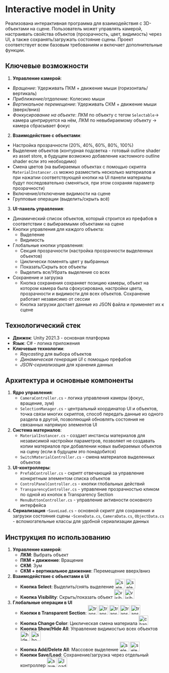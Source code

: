 # Interactive model in Unity

Реализована интерактивная программа для взаимодействия с 3D-объектами на сцене. Пользователь может управлять камерой, настраивать свойства объектов (прозрачность, цвет, видимость) через UI, а также сохранять/загружать состояние сцены. Проект соответствует всем базовым требованиям и включает дополнительные функции.

## Ключевые возможности

1. **Управление камерой**:
- *Вращение*: Удерживать ПКМ + движение мыши (горизонталь/вертикаль)
- *Приближение/отдаление*: Колесико мыши
- *Вертикальное перемещение*: Удерживать СКМ + движение мыши (вверх/вниз)
- *Фоккусирование на объекте*: ЛКМ по объекту с тегом `Selectable`-> камера центрируется на нём, ЛКМ по невыбираемому объекту -> камера сбрасывает фокус
2. **Взаимодействие с объектами**:
- Настройка прозрачности (20%, 40%, 60%, 80%, 100%)
- Выделение объектов (контурная подсветка - готовый outline shader из asset store, в будущем возможно добавление кастомного outline shader если это необходимо)
- Смена цветов (на выбираемых объектах с помощью скрипта `MaterialInstancer.cs` можно разместить несколько материалов и при нажатии соответствующей кнопки на UI панели материалы будут последовательно сменяться, при этом сохраняя параметр прозрачности)
- Включение/отключение видимости на сцене
- Групповые операции (выделить/скрыть всё)
3. **UI-панель управления**:
- Динамический список объектов, который строится из префабов в соответствии с выбираемыми объектами на сцене
- Кнопки управления для каждого объекта:
    - Выделение
    - Видимость
- Глобальные кнопки управления:
    - Секция прозрачности (настройка прозрачности выделенных объектов)
    - Циклически поменять цвет у выбранных
    - Показать/Скрыть все объекты
    - Выделить все/Убрать выделение со всех
- Сохранение и загрузка
    - Кнопка сохранения сохраняет позицию камеры, объект на котором камера была сфокусирована, настройки цвета, прозрачности и видимости для всех объектов. Сохранение работает независимо от сессии
    - Кнопка загрузки достает данные из JSON файла и применяет их к сцене

## Технологический стек

- **Движок**: Unity 2021.3 - основная платформа
- **Язык**: C# - логика приложения
- **Ключевые технологии**:
    - *Raycasting* для выбора объектов
    - *Динамическая генерация UI* с помощью префабов
    - *JSON-сериализация* для хранения данных

## Архитектура и основные компоненты

1. **Ядро управления**:
    - `CameraController.cs` - логика управления камеры (фокус, вращение, зум)
    - `SelectionManager.cs` - центральный координатор UI  и объектов, точка связи многих скриптов, способ передать данные из одного раздела в другой, позволяющий обновлять состояния не связанных напрямую элементов UI
2. **Система материалов**:
    - `MaterialInstancer.cs` - создает инстансы материалов для независимой настройки параметров, позволяет не создавать копии материалов при добавлении новых выбираемых объектов на сцену (если в будущем это понадобится)
    - `SwitchMaterialController.cs` - смена материалов выделенных объектов
3. **UI-контроллеры**:
    - `PrefabController.cs` - скрипт отвечающий за управление конкретным элементом списка объектов
    - `ControlPanelController.cs` - кнопки глобальных действий
    - `TransparencyController.cs` - управление прозрачностью кликом по одной из кнопок в Transparency Section
    - `MenuButtonController.cs` - управление активности основного интерфейса
4. **Сериализация**
    -`SaveLoad.cs` - основной скрипт для сохранения и загрузки состояния сцены
    -`SceneData.cs`, `CameraData.cs`, `ObjectData.cs` - вспомогательные классы для удобной сериализации данных


## Инструкция по использованию

1. **Управление камерой**:
    - **ЛКМ**: Выбрать объект
    - **ПКМ + движение**: Вращение
    - **СКМ**: Зум
    - **СКМ + вертикальное движение**: Перемещение вверх/вниз
2. **Взаимодействие с объектами в UI**
    - **Кнопка Select**: Выделить/снять выделение <img src="Assets/Sprites/checkbox_inactive.png" alt="select_inactive" width="30" height="30"/> <img src="Assets/Sprites/checkbox_active.png" alt="select_active" width="30" height="30"/>
    - **Кнопка Visibility**: Скрыть/показать объект <img src="Assets/Sprites/eye_inactive.png" alt="visibility_inactive" width="30" height="30"/> <img src="Assets/Sprites/Eye.png" alt="visibility_active" width="30" height="30"/>
3. **Глобальные операции в UI**
    - **Кнопки в Transparent Section**: <img src="Assets/Sprites/transparent_20.png" alt="transparent_20" width="30" height="30"/> <img src="Assets/Sprites/transparent_40.png" alt="transparent_40" width="30" height="30"/> <img src="Assets/Sprites/transparent_60.png" alt="transparent_60" width="30" height="30"/> <img src="Assets/Sprites/transparent_80.png" alt="transparent_80" width="30" height="30"/> <img src="Assets/Sprites/transparent_100.png" alt="transparent_100" width="30" height="30"/>
    - **Кнопка Change Color**: Циклическая смена материала <img src="Assets/Sprites/ChangeColor.png" alt="change color" width="30" height="30"/>
    - **Кнопка Show/Hide All**: Управление видимостью всех объектов <img src="Assets/Sprites/eye_for_list_inactive.png" alt="hide" width="30" height="30"/> <img src="Assets/Sprites/eye_for_list_active.png" alt="show" width="30" height="30"/>
    - **Кнопка Add/Delete All**: Массовое выделение <img src="Assets/Sprites/checkbox_inactive.png" alt="select_inactive" width="30" height="30"/> <img src="Assets/Sprites/checkbox_active.png" alt="select_active" width="30" height="30"/>
    - **Кнопки Save/Load**: Сохранение/загрузка через отдельный контроллер <img src="Assets/Sprites/saveIcon.png" alt="save" width="30" height="30"/> <img src="Assets/Sprites/loadIcon.png" alt="load" width="30" height="30"/>